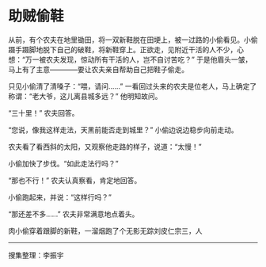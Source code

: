# 助贼偷鞋

从前，有个农夫在地里锄田，将一双新鞋脱在田埂上，被一过路的小偷看见。小偷蹑手蹑脚地脱下自己的破鞋，将新鞋穿上。正欲走，见附近干活的人不少，心想：“万一被农夫发现，惊动所有干活的人，岂不自讨苦吃？” 于是他眉头一皱，马上有了主意————要让农夫亲自帮助自己把鞋子偷走。

只见小偷清了清嗓子：“喂，请问……” 一看回过头来的农夫是位老人，马上确定了称谓：“老大爷，这儿离县城多远？” 他明知故问。

“三十里！” 农夫回答。

“您说，像我这样走法，天黑前能否走到城里？” 小偷边说边稳步向前走动。

农夫看了看西斜的太阳，又观察他走路的样子，说道：“太慢！”

小偷加快了步伐。“如此走法行吗？”

“那也不行！” 农夫认真察看，肯定地回答。

小偷跑起来，并说：“这样行吗？”

“那还差不多……” 农夫非常满意地点着头。

肉小偷穿着跟脚的新鞋，一溜烟跑了个无影无踪刘皮仁宗三，人

---

搜集整理：李振宇
